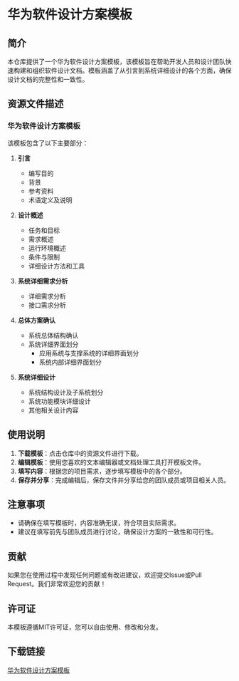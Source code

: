 # 华为软件设计方案模板

## 简介

本仓库提供了一个华为软件设计方案模板，该模板旨在帮助开发人员和设计团队快速构建和组织软件设计文档。模板涵盖了从引言到系统详细设计的各个方面，确保设计文档的完整性和一致性。

## 资源文件描述

### 华为软件设计方案模板

该模板包含了以下主要部分：

1. **引言**
   - 编写目的
   - 背景
   - 参考资料
   - 术语定义及说明

2. **设计概述**
   - 任务和目标
   - 需求概述
   - 运行环境概述
   - 条件与限制
   - 详细设计方法和工具

3. **系统详细需求分析**
   - 详细需求分析
   - 接口需求分析

4. **总体方案确认**
   - 系统总体结构确认
   - 系统详细界面划分
     - 应用系统与支撑系统的详细界面划分
     - 系统内部详细界面划分

5. **系统详细设计**
   - 系统结构设计及子系统划分
   - 系统功能模块详细设计
   - 其他相关设计内容

## 使用说明

1. **下载模板**：点击仓库中的资源文件进行下载。
2. **编辑模板**：使用您喜欢的文本编辑器或文档处理工具打开模板文件。
3. **填写内容**：根据您的项目需求，逐步填写模板中的各个部分。
4. **保存并分享**：完成编辑后，保存文件并分享给您的团队成员或项目相关人员。

## 注意事项

- 请确保在填写模板时，内容准确无误，符合项目实际需求。
- 建议在填写前先与团队成员进行讨论，确保设计方案的一致性和可行性。

## 贡献

如果您在使用过程中发现任何问题或有改进建议，欢迎提交Issue或Pull Request。我们非常欢迎您的贡献！

## 许可证

本模板遵循MIT许可证，您可以自由使用、修改和分发。

## 下载链接

[华为软件设计方案模板](https://pan.quark.cn/s/fe4e96eabe5c)